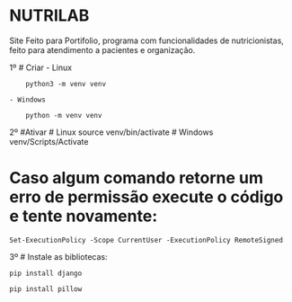 # NUTRILAB

Site Feito para Portifolio, programa com funcionalidades de nutricionistas, feito para atendimento a pacientes e organização. 

1º # Criar
	- Linux
	
		python3 -m venv venv
		
	- Windows
	
		python -m venv venv

2º #Ativar
	# Linux
		source venv/bin/activate
	# Windows
		venv/Scripts/Activate

# Caso algum comando retorne um erro de permissão execute o código e tente novamente:

	Set-ExecutionPolicy -Scope CurrentUser -ExecutionPolicy RemoteSigned
  
3º # Instale as bibliotecas:

	pip install django
	
	pip install pillow  
  
